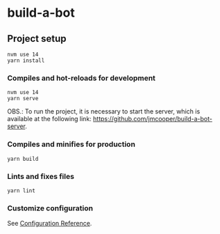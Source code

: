 # build-a-bot

## Project setup
```
nvm use 14
yarn install
```

### Compiles and hot-reloads for development
```
nvm use 14
yarn serve
```
OBS.: To run the project, it is necessary to start the server, which is available at the following link: https://github.com/jmcooper/build-a-bot-server.

### Compiles and minifies for production
```
yarn build
```

### Lints and fixes files
```
yarn lint
```

### Customize configuration
See [Configuration Reference](https://cli.vuejs.org/config/).
